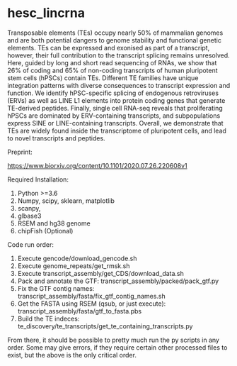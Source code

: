 # hesc_lincrna

Transposable elements (TEs) occupy nearly 50% of mammalian genomes and are both potential dangers to genome stability and functional genetic elements. TEs can be expressed and exonised as part of a transcript, however, their full contribution to the transcript splicing remains unresolved. Here, guided by long and short read sequencing of RNAs, we show that 26% of coding and 65% of non-coding transcripts of human pluripotent stem cells (hPSCs) contain TEs. Different TE families have unique integration patterns with diverse consequences to transcript expression and function. We identify hPSC-specific splicing of endogenous retroviruses (ERVs) as well as LINE L1 elements into protein coding genes that generate TE-derived peptides. Finally, single cell RNA-seq reveals that proliferating hPSCs are dominated by ERV-containing transcripts, and subpopulations express SINE or LINE-containing transcripts. Overall, we demonstrate that TEs are widely found inside the transcriptome of pluripotent cells, and lead to novel transcripts and peptides.  

Preprint:

https://www.biorxiv.org/content/10.1101/2020.07.26.220608v1

Required Installation:

1. Python >=3.6
2. Numpy, scipy, sklearn, matplotlib
3. scanpy, 
4. glbase3
5. RSEM and hg38 genome
6. chipFish (Optional)

Code run order:

1. Execute gencode/download_gencode.sh
2. Execute genome_repeats/get_rmsk.sh
3. Execute transcript_assembly/get_CDS/download_data.sh
5. Pack and annotate the GTF: transcript_assembly/packed/pack_gtf.py
6. Fix the GTF contig names: transcript_assembly/fasta/fix_gtf_contig_names.sh
7. Get the FASTA using RSEM (qsub, or just execute): transcript_assembly/fasta/gtf_to_fasta.pbs
8. Build the TE indeces: te_discovery/te_transcripts/get_te_containing_transcripts.py

From there, it should be possible to pretty much run the py scripts in any order. 
Some may give errors, if they require certain other processed files to exist, but the above is the only critical order.